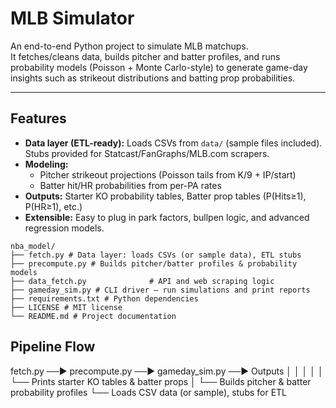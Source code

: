 # MLB Simulator

An end-to-end Python project to simulate MLB matchups.  
It fetches/cleans data, builds pitcher and batter profiles, and runs probability models (Poisson + Monte Carlo-style) to generate game-day insights such as strikeout distributions and batting prop probabilities.

---

## Features
- **Data layer (ETL-ready):** Loads CSVs from `data/` (sample files included). Stubs provided for Statcast/FanGraphs/MLB.com scrapers.
- **Modeling:** 
  - Pitcher strikeout projections (Poisson tails from K/9 + IP/start)  
  - Batter hit/HR probabilities from per-PA rates  
- **Outputs:** Starter KO probability tables, Batter prop tables (P(Hits≥1), P(HR≥1), etc.)
- **Extensible:** Easy to plug in park factors, bullpen logic, and advanced regression models.

```
nba_model/
├── fetch.py # Data layer: loads CSVs (or sample data), ETL stubs
├── precompute.py # Builds pitcher/batter profiles & probability models
├── data_fetch.py              # API and web scraping logic
├── gameday_sim.py # CLI driver – run simulations and print reports
├── requirements.txt # Python dependencies
├── LICENSE # MIT license
└── README.md # Project documentation
```

## Pipeline Flow
fetch.py ──► precompute.py ──► gameday_sim.py ──► Outputs
│ │ │
│ │ └── Prints starter KO tables & batter props
│ └── Builds pitcher & batter probability profiles
└── Loads CSV data (or sample), stubs for ETL

